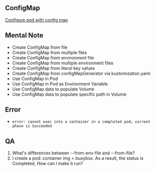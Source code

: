 
 ## ConfigMap 
 [Configure pod with config map](https://kubernetes.io/docs/tasks/configure-pod-container/configure-pod-configmap/)

## Mental Note
- Create ConfigMap from file
- Create ConfigMap from multiple files
- Create ConfigMap from environment file
- Create ConfigMap from multiple environment files
- Create ConfigMap from literal key values
- Create ConfigMap from configMapGenerator via kustomization.yaml
- Use ConfigMap in Pod
- Use ConfigMap in Pod as Environment Variable
- Use ConfigMap data to populate Volume
- Use ConfigMap data to populate specific path in Volume

## Error
 - `error: cannot exec into a container in a completed pod; current phase is Succeeded`

## QA
1. What's differences between --from-env-file and --from-file? 
2. I create a pod: container img = busybox. As a result, the status is Completed, How can I make it run?
